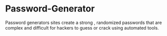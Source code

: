 # Password-Generator
Password generators sites create a strong , randomized passwords that are complex and difficult for hackers
to guess or crack using automated tools.


